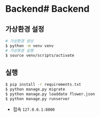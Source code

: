 # Backend# Backend

## 가상환경 설정
```bash
# 가상환경 생성
$ python -m venv venv
# 가상환경 실행
$ source venv/scripts/activate
```

## 실행
```bash
$ pip install -r requirements.txt
$ python manage.py migrate
$ python manage.py loaddate flower.json
$ python manage.py runserver
```

- 접속 `127.0.0.1:8000`
